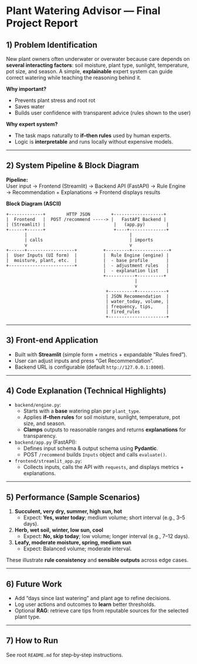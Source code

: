 
# Plant Watering Advisor — Final Project Report

## 1) Problem Identification
New plant owners often underwater or overwater because care depends on **several interacting factors**: soil moisture, plant type, sunlight, temperature, pot size, and season. A simple, **explainable** expert system can guide correct watering while teaching the reasoning behind it.

**Why important?**  
- Prevents plant stress and root rot  
- Saves water  
- Builds user confidence with transparent advice (rules shown to the user)

**Why expert system?**  
- The task maps naturally to **if–then rules** used by human experts.  
- Logic is **interpretable** and runs locally without expensive models.

---

## 2) System Pipeline & Block Diagram

**Pipeline:**  
User input → Frontend (Streamlit) → Backend API (FastAPI) → Rule Engine → Recommendation + Explanations → Frontend displays results

**Block Diagram (ASCII)**

```
+-------------+        HTTP JSON        +-------------------+
|  Frontend   |  POST /recommend -----> |   FastAPI Backend |
| (Streamlit) |                          |   (app.py)        |
+------+------+                          +----+--------------+
       |                                       |
       | calls                                 | imports
       v                                       v
+------+------------------+          +---------+--------------+
|  User Inputs (UI form)  |          |  Rule Engine (engine) |
|  moisture, plant, etc.  |          |  - base profile       |
+-------------------------+          |  - adjustment rules   |
                                     |  - explanation list   |
                                     +-----------+----------+
                                                 |
                                                 v
                                      +----------+-----------+
                                      | JSON Recommendation  |
                                      | water_today, volume, |
                                      | frequency, tips,     |
                                      | fired_rules          |
                                      +----------------------+
```

---

## 3) Front-end Application
- Built with **Streamlit** (simple form + metrics + expandable “Rules fired”).  
- User can adjust inputs and press “Get Recommendation”.  
- Backend URL is configurable (default `http://127.0.0.1:8000`).

---

## 4) Code Explanation (Technical Highlights)
- `backend/engine.py`:  
  - Starts with a **base** watering plan per `plant_type`.  
  - Applies **if–then rules** for soil moisture, sunlight, temperature, pot size, and season.  
  - **Clamps** outputs to reasonable ranges and returns **explanations** for transparency.
- `backend/app.py` (FastAPI):  
  - Defines input schema & output schema using **Pydantic**.  
  - POST `/recommend` builds `Inputs` object and calls `evaluate()`.
- `frontend/streamlit_app.py`:  
  - Collects inputs, calls the API with `requests`, and displays metrics + explanations.

---

## 5) Performance (Sample Scenarios)
1. **Succulent, very dry, summer, high sun, hot**  
   - Expect: **Yes, water today**; medium volume; short interval (e.g., 3–5 days).
2. **Herb, wet soil, winter, low sun, cool**  
   - Expect: **No, skip today**; low volume; longer interval (e.g., 7–12 days).
3. **Leafy, moderate moisture, spring, medium sun**  
   - Expect: Balanced volume; moderate interval.

These illustrate **rule consistency** and **sensible outputs** across edge cases.

---

## 6) Future Work
- Add “days since last watering” and plant age to refine decisions.
- Log user actions and outcomes to **learn** better thresholds.
- Optional **RAG**: retrieve care tips from reputable sources for the selected plant type.

---

## 7) How to Run
See root `README.md` for step‑by‑step instructions.
